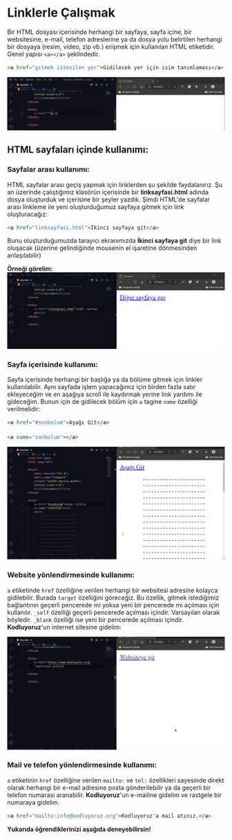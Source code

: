 # Linklerle Çalışmak

Bir HTML dosyası içerisinde herhangi bir sayfaya, sayfa içine, bir websitesine, e-mail, telefon adreslerine ya da dosya yolu belirtilen herhangi bir dosyaya (resim, video, zip vb.) erişmek için kullanılan HTML etiketidir. Genel yapısı `<a></a>` şeklindedir.

```html
<a href="gitmek istenilen yer">Gidilecek yer için isim tanımlaması</a>
```

![a-tagi](https://raw.githubusercontent.com/Kodluyoruz/taskforce/main/html/linklerle-calismak/figures/a-tagi.png)

## HTML sayfaları içinde kullanımı:

### Sayfalar arası kullanımı: 
HTML sayfalar arası geçiş yapmak için linklerden şu şekilde faydalanırız. Şu an üzerinde çalıştığımız klasörün içerisinde bir **linksayfasi.html** adında dosya oluşturduk ve içerisine bir şeyler yazdık. Şimdi HTML'de sayfalar arası linkleme ile yeni oluşturduğumuz sayfaya gitmek için link oluşturacağız: 

```html
<a href="linksayfasi.html">İkinci sayfaya git</a>
```

Bunu oluşturduğumuzda tarayıcı ekranımızda  **İkinci sayfaya git** diye bir link oluşacak (üzerine gelindiğinde mousenin el işaretine dönmesinden anlaşılabilir)

**Örneği görelim:**
![sayfalar-arasi-link](https://raw.githubusercontent.com/Kodluyoruz/taskforce/main/html/linklerle-calismak/figures/sayfalar-arasi-link.gif)

### Sayfa içerisinde kullanımı: 
Sayfa içerisinde herhangi bir başlığa ya da bölüme gitmek için linkler kullanılabilir. Aynı sayfada işlem yapacağımız için birden fazla satır ekleyeceğim ve en aşağıya scroll ile kaydırmak yerine link yardımı ile gideceğim. Bunun için de gidilecek bölüm için `a` tagine `name` özelliği verilmelidir:

```html
<a href="#sonbolum">Aşağı Git</a>

<a name="sonbolum"></a>
```

![sayfaici-link](https://raw.githubusercontent.com/Kodluyoruz/taskforce/main/html/linklerle-calismak/figures/sayfaici-link.gif)


### Website yönlendirmesinde kullanımı: 
`a` etiketinde `href` özelliğine verilen herhangi bir websitesi adresine kolayca gidilebilir. Burada `target` özelliğini göreceğiz. Bu özellik, gitmek istediğimiz bağlantının geçerli pencerede mi yoksa yeni bir pencerede mi açılması için kullanılır. `_self` özelliği geçerli pencerede açılması içindir. Varsayılan olarak böyledir. `_blank` özelliği ise yeni bir pencerede açılması içindir. **Kodluyoruz**'un internet sitesine gidelim:

![website-link](https://raw.githubusercontent.com/Kodluyoruz/taskforce/main/html/linklerle-calismak/figures/website-link.gif)

### Mail ve telefon yönlendirmesinde kullanımı: 
`a` etiketinin `href` özelliğine verilen `mailto:` ve `tel:` özellikleri sayesinde direkt olarak herhangi bir e-mail adresine posta gönderilebilir ya da geçerli bir telefon numarası aranabilir. **Kodluyoruz**'un e-mailine gidelim ve rastgele bir numaraya gidelim.

```html
<a href="mailto:info@kodluyoruz.org">Kodluyoruz'a mail atınız.</a>
```

**Yukarıda öğrendiklerinizi aşağıda deneyebilirsin!**